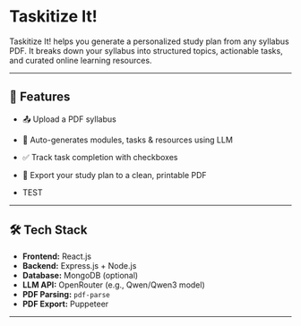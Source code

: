 # Taskitize It!

Taskitize It! helps you generate a personalized study plan from any syllabus PDF. It breaks down your syllabus into structured topics, actionable tasks, and curated online learning resources.

---

## 🚀 Features

- 📤 Upload a PDF syllabus
- 🧠 Auto-generates modules, tasks & resources using LLM
- ✅ Track task completion with checkboxes
- 📄 Export your study plan to a clean, printable PDF


- TEST
---

## 🛠️ Tech Stack

- **Frontend:** React.js
- **Backend:** Express.js + Node.js
- **Database:** MongoDB (optional)
- **LLM API:** OpenRouter (e.g., Qwen/Qwen3 model)
- **PDF Parsing:** `pdf-parse`
- **PDF Export:** Puppeteer

---

